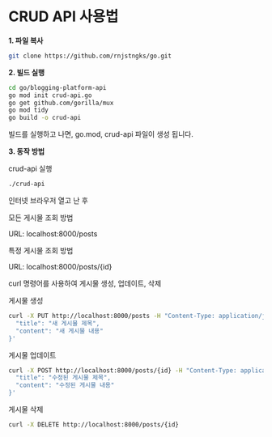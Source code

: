 # CRUD API 사용법

**1. 파일 복사**
```sh
git clone https://github.com/rnjstngks/go.git
```

**2. 빌드 실행**
```sh
cd go/blogging-platform-api
go mod init crud-api.go
go get github.com/gorilla/mux
go mod tidy
go build -o crud-api
```

빌드를 실행하고 나면, go.mod, crud-api 파일이 생성 됩니다.

**3. 동작 방법**

crud-api 실행
```sh
./crud-api
```

인터넷 브라우저 열고 난 후

모든 게시물 조회 방법

URL: localhost:8000/posts

특정 게시물 조회 방법

URL: localhost:8000/posts/{id}

curl 명령어를 사용하여 게시물 생성, 업데이트, 삭제

게시물 생성
```sh
curl -X PUT http://localhost:8000/posts -H "Content-Type: application/json" -d '{
  "title": "새 게시물 제목",
  "content": "새 게시물 내용"
}'
```

게시물 업데이트
```sh
curl -X POST http://localhost:8000/posts/{id} -H "Content-Type: application/json" -d '{
  "title": "수정된 게시물 제목",
  "content": "수정된 게시물 내용"
}'
```
게시물 삭제
```sh
curl -X DELETE http://localhost:8000/posts/{id}
```